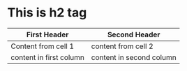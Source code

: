 # This is h2 tag

First Header  | Second Header
--------------|--------------
Content from cell 1 | content from cell 2
content in first column  |  content in second column

